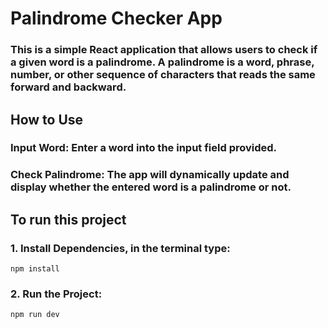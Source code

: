 # Palindrome Checker App

### This is a simple React application that allows users to check if a given word is a palindrome. A palindrome is a word, phrase, number, or other sequence of characters that reads the same forward and backward.

## How to Use

### Input Word: Enter a word into the input field provided.

### Check Palindrome: The app will dynamically update and display whether the entered word is a palindrome or not.

## To run this project

### 1. Install Dependencies, in the terminal type:

```
npm install
```

### 2. Run the Project:

```
npm run dev
```
